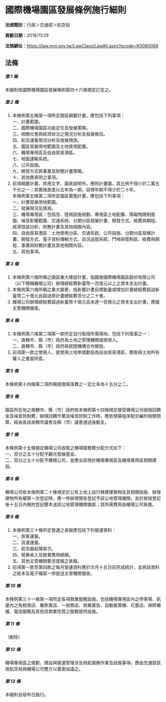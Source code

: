 # 國際機場園區發展條例施行細則

**法規類別**：行政＞交通部＞航空目

**異動日期**：2018/11/29  

**法規網址**：https://law.moj.gov.tw/LawClass/LawAll.aspx?pcode=K0090069





## 法條
##### 第 1 條
本細則依國際機場園區發展條例第四十六條規定訂定之。

##### 第 2 條
1. 本條例第五條第一項所定園區綱要計畫，應包括下列事項：  
一、計畫範圍。  
二、國際機場園區功能定位及發展策略。  
三、相關社會與經濟狀況之現況分析及發展推估。  
四、航空運量現況分析及發展預測。  
五、園區發展用地範圍及土地使用配置。  
六、機場專用區及自由貿易港區。  
七、地面運輸系統。  
八、公共設施。  
九、開發方式與事業及財務計畫策略。  
十、其他應表明之事項。
1. 前項綱要計畫，除用文字、圖表說明外，應附計畫圖，其比例不得小於二萬五千分之一；其實施進度以五年為一期，目標年期不得少於二十年。  
本條例第五條第二項所定園區實施計畫，應包括下列事項：  
一、計畫發展用地範圍。  
二、發展現況及預測。  
三、機場專用區：包括空、陸側設施規劃、專用區土地配置、障礙物限制面圖、噪音影響範圍、交通系統、分期分區發展計畫、開發方式、經費與期程、經濟效益分析、財務計畫及其他相關內容。  
四、自由貿易港區：土地使用分區、交通系統、公共設施、分期分區發展計畫、開發方式、電子資料傳輸方式、貨況追蹤系統、門哨與管制區、經費與期程、事業與財務計畫及其他相關內容。  
五、其他事項。

##### 第 3 條
1. 本條例第六條所稱之園區重大建設計畫，指國營國際機場園區股份有限公司（以下簡稱機場公司）辦理總經費新臺幣一百億元以上之資本支出計畫。
1. 本條例第六條所稱之重大變更，指影響計畫目標能量或增加計畫總經費超過新臺幣二十億元且超過原計畫總經費百分之二十者。
1. 機場公司辦理總經費超過新臺幣十億元且未達一百億元之資本支出計畫，應報主管機關備查。

##### 第 4 條
1. 本條例第八條第二項第一款所定自行取得所需用地，包括下列情事之一：  
一、直轄市、縣（市）政府為土地之管理機關或使用人。  
二、直轄市、縣（市）政府與民間機構合作開發。
1. 前項第一款之使用人，就使用土地申請劃設為自由貿易港區，應取得土地所有權人之書面同意。

##### 第 5 條
本條例第十四條第二項所稱提撥降落費之一定比率為十五分之二。

##### 第 6 條
園區所在地之直轄市、縣（市）政府依本條例第十四條規定接受機場公司提撥回饋金及噪音防制費，辦理回饋作業及噪音防制工作時，應依預算程序配合編列相關預算，經由各該直轄市議會及縣（市）議會通過後動支。

##### 第 7 條
本條例第十五條規定機場公司收取之機場服務費分配方式如下：  
一、百分之五十分配予觀光發展基金。  
二、百分之五十分配予機場公司，並應全部用於機場專用區及機場專用區相關建設。  

##### 第 8 條
機場公司依本條例第二十條規定於公有土地上自行興建建築物及其相關設施，辦理建物所有權第一次登記時，應一併辦理預告登記予該公地管理機關，並於辦竣登記後十五日內檢附登記謄本送該公地管理機關備查；其所需費用由機場公司負擔。

##### 第 9 條
1. 本條例第三十條所定營運之表報應包括下列營運資料：  
一、旅客運量。  
二、貨運運量。  
三、航空器起降架次。  
四、營業收入及營業費用總額。  
五、其他主管機關要求提報之表報。
1. 前項第一款至第四款之每月營運資料應於次月十五日前完成統計，並將該資料之紙本及電子檔案一併提送主管機關備查。

##### 第 10 條
本條例第三十一條第一項所定各項商業服務設施，包括機場專用區內之停車場、航廈內之免稅商店、餐飲賣店、一般商店、商業廣告、自動販賣機、花藝店、保險櫃檯、電信服務及其他具商業性質之服務提供設施。

##### 第 11 條
（刪除）

##### 第 12 條
機場專用區之規劃、建設與營運管理涉及飛航服務作業及設施事項，應由交通部民用航空局與機場公司雙方以書面協議之。

##### 第 13 條
本細則自發布日施行。


